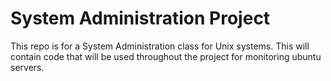 # System Administration Project

This repo is for a System Administration class for Unix systems. This will contain code that will be used throughout the project for monitoring ubuntu servers.
